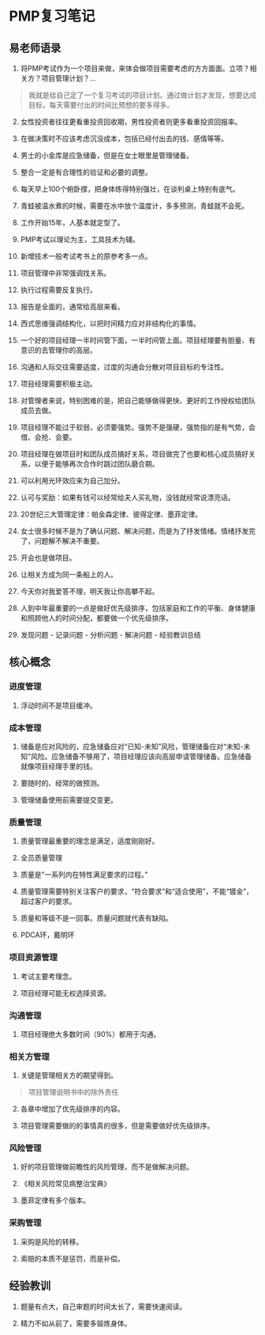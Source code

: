 # PMP复习笔记

## 易老师语录

1. 将PMP考试作为一个项目来做，来体会做项目需要考虑的方方面面。立项？相关方？项目管理计划？...

> 我就是给自己定了一个复习考试的项目计划。通过做计划才发现，想要达成目标，每天需要付出的时间比预想的要多得多。

2. 女性投资者往往更看重投资回收期，男性投资者则更多看重投资回报率。

3. 在做决策时不应该考虑沉没成本，包括已经付出去的钱、感情等等。

4. 男士的小金库是应急储备，但是在女士眼里是管理储备。

5. 整合一定是有合理性的验证和必要的调整。

6. 每天早上100个俯卧撑，把身体练得特别强壮，在谈判桌上特别有底气。

7. 青蛙被温水煮的时候，需要在水中放个温度计，多多预测，青蛙就不会死。

8. 工作开始15年，人基本就定型了。

9. PMP考试以理论为主，工具技术为辅。

10. 新增技术一般考试考书上的原参考多一点。

11. 项目管理中非常强调找关系。

12. 执行过程需要反复执行。

13. 报告是全面的，通常给高层来看。

14. 西式思维强调结构化，以把时间精力应对非结构化的事情。

15. 一个好的项目经理一半时间管下面，一半时间管上面。项目经理要有胆量、有意识的去管理你的高层。

16. 沟通和人际交往需要适度，过度的沟通会分散对项目目标的专注性。

17. 项目经理需要积极主动。

18. 对管理者来说，特别困难的是，把自己能够做得更快、更好的工作授权给团队成员去做。

19. 项目经理不能过于软弱，必须要强势。强势不是强硬，强势指的是有气势，会借、会抢、会要。

20. 项目经理在做项目时和团队成员搞好关系，项目做完了也要和核心成员搞好关系，以便于能够再次合作时跳过团队磨合期。

21. 可以利用光环效应来为自己加分。

22. 认可与奖励：如果有钱可以经常给夫人买礼物，没钱就经常说漂亮话。

23. 20世纪三大管理定律：帕金森定律、彼得定律、墨菲定律。

24. 女士很多时候不是为了确认问题、解决问题，而是为了抒发情绪。情绪抒发完了，问题解不解决不重要。

25. 开会也是做项目。

26. 让相关方成为同一条船上的人。

27. 今天你对我爱答不理，明天我让你高攀不起。

28. 人到中年最重要的一点是做好优先级排序，包括家庭和工作的平衡、身体健康和照顾他人的时间分配，都要做一个优先级排序。

29. 发现问题 - 记录问题 - 分析问题 - 解决问题 - 经验教训总结

## 核心概念

### 进度管理

1. 浮动时间不是项目缓冲。

### 成本管理

1. 储备是应对风险的，应急储备应对“已知-未知”风险，管理储备应对“未知-未知”风险。应急储备不够用了，项目经理应该向高层申请管理储备。应急储备就像项目经理手里的钱。

2. 要随时的、经常的做预测。

3. 管理储备使用前需要提交变更。

### 质量管理

1. 质量管理最重要的理念是满足，适度刚刚好。

2. 全员质量管理

3. 质量是”一系列内在特性满足要求的过程。”

4. 质量管理需要特别关注客户的要求，“符合要求”和“适合使用”，不能“镀金”，超过客户的要求。

5. 质量和等级不是一回事。质量问题就代表有缺陷。

6. PDCA环，戴明环

### 项目资源管理

1. 考试主要考理念。

2. 项目经理可能无权选择资源。


### 沟通管理

1. 项目经理绝大多数时间（90%）都用于沟通。

### 相关方管理

1. 关键是管理相关方的期望得到。

> 项目管理说明书中的除外责任

2. 各章中增加了优先级排序的内容。

3. 项目管理需要做的的事情真的很多，但是需要做好优先级排序。

### 风险管理

1. 好的项目管理做前瞻性的风险管理，而不是做解决问题。

2. 《相关风险常见病整治宝典》

3. 墨菲定律有多个版本。

### 采购管理

1. 采购是风险的转移。

2. 索赔的本质不是惩罚，而是补偿。


## 经验教训

1. 题量有点大，自己审题的时间太长了，需要快速阅读。

2. 精力不如从前了，需要多锻炼身体。